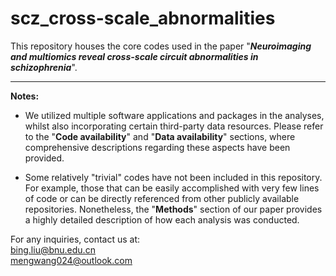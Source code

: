 # scz_cross-scale_abnormalities

This repository houses the core codes used in the paper "***Neuroimaging and multiomics reveal cross-scale circuit abnormalities in schizophrenia***".     

---

**Notes:**  
* We utilized multiple software applications and packages in the analyses, whilst also incorporating certain third-party data resources. 
Please refer to the "**Code availability**" and "**Data availability**" sections, where comprehensive descriptions regarding these aspects have been provided.

* Some relatively "trivial" codes have not been included in this repository. 
For example, those that can be easily accomplished with very few lines of code or can be directly referenced from other publicly available repositories. 
Nonetheless, the "**Methods**" section of our paper provides a highly detailed description of how each analysis was conducted.


For any inquiries, contact us at:   
<bing.liu@bnu.edu.cn>  
<mengwang024@outlook.com>
